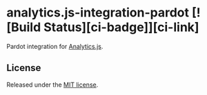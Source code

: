 # analytics.js-integration-pardot [![Build Status][ci-badge]][ci-link]

Pardot integration for [Analytics.js][].

## License

Released under the [MIT license](LICENSE).


[Analytics.js]: https://segment.com/docs/libraries/analytics.js/
